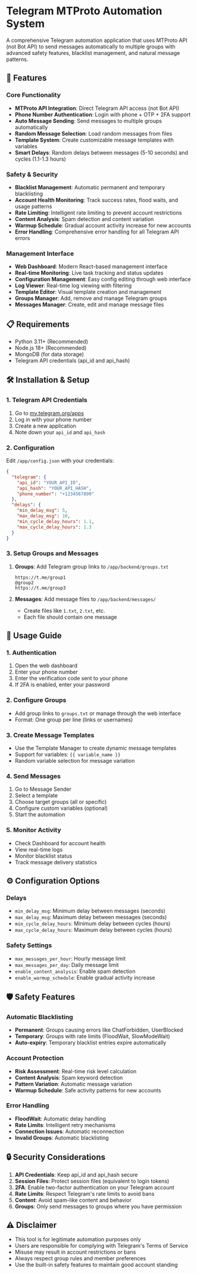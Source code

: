 # Telegram MTProto Automation System

A comprehensive Telegram automation application that uses MTProto API (not Bot API) to send messages automatically to multiple groups with advanced safety features, blacklist management, and natural message patterns.

## 🚀 Features

### Core Functionality
- **MTProto API Integration**: Direct Telegram API access (not Bot API)
- **Phone Number Authentication**: Login with phone + OTP + 2FA support
- **Auto Message Sending**: Send messages to multiple groups automatically
- **Random Message Selection**: Load random messages from files
- **Template System**: Create customizable message templates with variables
- **Smart Delays**: Random delays between messages (5-10 seconds) and cycles (1.1-1.3 hours)

### Safety & Security
- **Blacklist Management**: Automatic permanent and temporary blacklisting
- **Account Health Monitoring**: Track success rates, flood waits, and usage patterns
- **Rate Limiting**: Intelligent rate limiting to prevent account restrictions
- **Content Analysis**: Spam detection and content variation
- **Warmup Schedule**: Gradual account activity increase for new accounts
- **Error Handling**: Comprehensive error handling for all Telegram API errors

### Management Interface
- **Web Dashboard**: Modern React-based management interface
- **Real-time Monitoring**: Live task tracking and status updates
- **Configuration Management**: Easy config editing through web interface
- **Log Viewer**: Real-time log viewing with filtering
- **Template Editor**: Visual template creation and management
- **Groups Manager**: Add, remove and manage Telegram groups
- **Messages Manager**: Create, edit and manage message files

## 📋 Requirements

- Python 3.11+ (Recommended)
- Node.js 18+ (Recommended)
- MongoDB (for data storage)
- Telegram API credentials (api_id and api_hash)

## 🛠 Installation & Setup

### 1. Telegram API Credentials

1. Go to [my.telegram.org/apps](https://my.telegram.org/apps)
2. Log in with your phone number
3. Create a new application
4. Note down your `api_id` and `api_hash`

### 2. Configuration

Edit `/app/config.json` with your credentials:

```json
{
  "telegram": {
    "api_id": "YOUR_API_ID",
    "api_hash": "YOUR_API_HASH",
    "phone_number": "+1234567890"
  },
  "delays": {
    "min_delay_msg": 5,
    "max_delay_msg": 10,
    "min_cycle_delay_hours": 1.1,
    "max_cycle_delay_hours": 1.3
  }
}
```

### 3. Setup Groups and Messages

1. **Groups**: Add Telegram group links to `/app/backend/groups.txt`
   ```
   https://t.me/group1
   @group2
   https://t.me/group3
   ```

2. **Messages**: Add message files to `/app/backend/messages/`
   - Create files like `1.txt`, `2.txt`, etc.
   - Each file should contain one message

## 🚀 Usage Guide

### 1. Authentication
1. Open the web dashboard
2. Enter your phone number
3. Enter the verification code sent to your phone
4. If 2FA is enabled, enter your password

### 2. Configure Groups
- Add group links to `groups.txt` or manage through the web interface
- Format: One group per line (links or usernames)

### 3. Create Message Templates
- Use the Template Manager to create dynamic message templates
- Support for variables: `{{ variable_name }}`
- Random variable selection for message variation

### 4. Send Messages
1. Go to Message Sender
2. Select a template
3. Choose target groups (all or specific)
4. Configure custom variables (optional)
5. Start the automation

### 5. Monitor Activity
- Check Dashboard for account health
- View real-time logs
- Monitor blacklist status
- Track message delivery statistics

## ⚙️ Configuration Options

### Delays
- `min_delay_msg`: Minimum delay between messages (seconds)
- `max_delay_msg`: Maximum delay between messages (seconds)
- `min_cycle_delay_hours`: Minimum delay between cycles (hours)
- `max_cycle_delay_hours`: Maximum delay between cycles (hours)

### Safety Settings
- `max_messages_per_hour`: Hourly message limit
- `max_messages_per_day`: Daily message limit
- `enable_content_analysis`: Enable spam detection
- `enable_warmup_schedule`: Enable gradual activity increase

## 🛡️ Safety Features

### Automatic Blacklisting
- **Permanent**: Groups causing errors like ChatForbidden, UserBlocked
- **Temporary**: Groups with rate limits (FloodWait, SlowModeWait)
- **Auto-expiry**: Temporary blacklist entries expire automatically

### Account Protection
- **Risk Assessment**: Real-time risk level calculation
- **Content Analysis**: Spam keyword detection
- **Pattern Variation**: Automatic message variation
- **Warmup Schedule**: Safe activity patterns for new accounts

### Error Handling
- **FloodWait**: Automatic delay handling
- **Rate Limits**: Intelligent retry mechanisms
- **Connection Issues**: Automatic reconnection
- **Invalid Groups**: Automatic blacklisting

## 🔒 Security Considerations

1. **API Credentials**: Keep api_id and api_hash secure
2. **Session Files**: Protect session files (equivalent to login tokens)
3. **2FA**: Enable two-factor authentication on your Telegram account
4. **Rate Limits**: Respect Telegram's rate limits to avoid bans
5. **Content**: Avoid spam-like content and behavior
6. **Groups**: Only send messages to groups where you have permission

## ⚠️ Disclaimer

- This tool is for legitimate automation purposes only
- Users are responsible for complying with Telegram's Terms of Service
- Misuse may result in account restrictions or bans
- Always respect group rules and member preferences
- Use the built-in safety features to maintain good account standing

